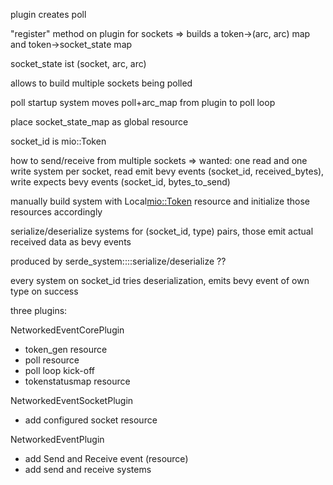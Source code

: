 plugin creates poll

"register" method on plugin for sockets
=> builds a token->(arc, arc) map and token->socket_state map

socket_state ist (socket, arc, arc)

allows to build multiple sockets being polled

poll startup system moves poll+arc_map from plugin to poll loop

place socket_state_map as global resource

socket_id is mio::Token

how to send/receive from multiple sockets
=> wanted: one read and one write system per socket, read emit bevy events (socket_id, received_bytes), write expects bevy events (socket_id, bytes_to_send)

manually build system with Local<mio::Token> resource and initialize those resources accordingly

serialize/deserialize systems for (socket_id, type) pairs, those emit actual received data as bevy events

produced by serde_system::<T>::serialize/deserialize ??

every system on socket_id tries deserialization, emits bevy event of own type on success

three plugins:

NetworkedEventCorePlugin

- token_gen resource
- poll resource
- poll loop kick-off
- tokenstatusmap resource

NetworkedEventSocketPlugin

- add configured socket resource

NetworkedEvent<T>Plugin

- add Send<T> and Receive<T> event (resource)
- add send and receive systems
